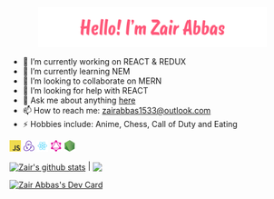<p align="center"><a href="https://github.com/Zair15"><img width="80%" alt="Hello, I'm Zair. I do open source!" src="./assets/gh-readme-header.png" /></a></p>



- 🔭 I’m currently working on REACT & REDUX
- 🌱 I’m currently learning NEM
- 👯 I’m looking to collaborate on MERN
- 🤔 I’m looking for help with REACT
- 💬 Ask me about anything [here](https://github.com/Zair15/Zair15/issues)
- 📫 How to reach me: zairabbas1533@outlook.com
- ⚡ Hobbies include: Anime, Chess, Call of Duty and Eating

<code><img height="20" alt="javascript" src="https://raw.githubusercontent.com/github/explore/80688e429a7d4ef2fca1e82350fe8e3517d3494d/topics/javascript/javascript.png"></code>
<code><img height="20" alt="typescript" src="https://raw.githubusercontent.com/github/explore/80688e429a7d4ef2fca1e82350fe8e3517d3494d/topics/redux/redux.png"></code>
<code><img height="20" alt="react" src="https://raw.githubusercontent.com/github/explore/80688e429a7d4ef2fca1e82350fe8e3517d3494d/topics/react/react.png"></code>
<code><img height="20" alt="graphql" src="https://raw.githubusercontent.com/github/explore/5c058a388828bb5fde0bcafd4bc867b5bb3f26f3/topics/graphql/graphql.png"></code>
<code><img height="20" alt="nodejs" src="https://raw.githubusercontent.com/github/explore/80688e429a7d4ef2fca1e82350fe8e3517d3494d/topics/nodejs/nodejs.png"></code>


<a href="https://github.com/Zair15/github-readme-stats"><img align="center" src="https://github-readme-stats.vercel.app/api?username=Zair15&show_icons=true&include_all_commits=true&theme=buefy&hide_border=true" alt="Zair's github stats" /></a> | <a href="https://github.com/Zair15/github-readme-stats"><img align="center" src="https://github-readme-stats.vercel.app/api/top-langs/?username=Zair15&layout=compact&theme=buefy&hide_border=true" /></a>


<!-- ![Zair's GitHub stats](https://github-readme-stats.vercel.app/api?username=Zair15&show_icons=true)

[![Top Langs](https://github-readme-stats.vercel.app/api/top-langs/?username=Zair15&layout=compact)](https://github.com/Zair15/github-readme-stats) -->



[<a href="https://app.daily.dev/zair"><img src="https://api.daily.dev/devcards/08549fc4e10842e9a59dba90f9010b29.png?r=e2f" width="300" alt="Zair Abbas's Dev Card"/></a>](https://api.daily.dev/devcards/08549fc4e10842e9a59dba90f9010b29.png?r=e2f)


<!--
**Zair15/Zair15** is a ✨ _special_ ✨ repository because its `README.md` (this file) appears on your GitHub profile.

Here are some ideas to get you started:

- 🔭 I’m currently working on ...
- 🌱 I’m currently learning ...
- 👯 I’m looking to collaborate on ...
- 🤔 I’m looking for help with ...
- 💬 Ask me about ...
- 📫 How to reach me: ...
- 😄 Pronouns: ...
- ⚡ Fun fact: ...
-->
